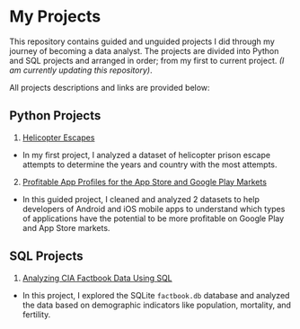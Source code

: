 # My Projects

This repository contains guided and unguided projects I did through my journey of becoming a data analyst.
The projects are divided into Python and SQL projects and arranged in order; from my first to current project. *(I am currently updating this repository)*.

All projects descriptions and links are provided below:

## Python Projects
1. [Helicopter Escapes](https://github.com/abdulsharun/projects/blob/main/HelicopterEscapes.ipynb)

- In my first project, I analyzed a dataset of helicopter prison escape attempts to determine the years and country with the most attempts.

2. [Profitable App Profiles for the App Store and Google Play Markets](https://github.com/abdulsharun/projects/blob/main/ProfitableAppProfiles.ipynb)
- In this guided project, I cleaned and analyzed 2 datasets to help developers of Android and iOS mobile apps to understand which types of applications have the potential to be more profitable on Google Play and App Store markets.

## SQL Projects
1. [Analyzing CIA Factbook Data Using SQL](https://github.com/abdulsharun/projects/blob/main/Analyzing-CIA-Factbook-Data-Using-SQL.ipynb)
 - In this project, I explored the SQLite `factbook.db` database and analyzed the data based on demographic indicators like population, mortality, and fertility.
